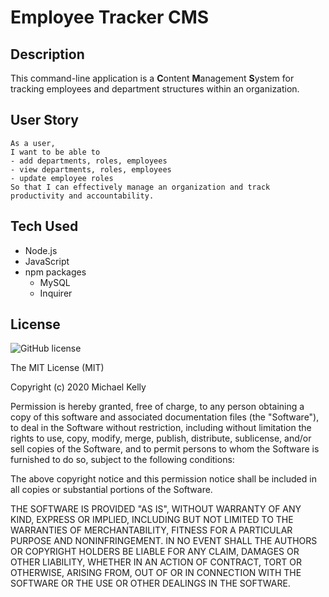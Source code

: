# Employee Tracker CMS

## Description 

This command-line application is a **C**ontent **M**anagement **S**ystem for tracking employees and department structures within an organization. 

## User Story

```
As a user,
I want to be able to 
- add departments, roles, employees
- view departments, roles, employees
- update employee roles
So that I can effectively manage an organization and track productivity and accountability.
```

## Tech Used
- Node.js
- JavaScript
- npm packages
  - MySQL
  - Inquirer 


## License 

![GitHub license](https://img.shields.io/badge/license-MIT-blue.svg)

The MIT License (MIT)

Copyright (c) 2020 Michael Kelly

Permission is hereby granted, free of charge, to any person obtaining a copy of this software and associated documentation files (the "Software"), to deal in the Software without restriction, including without limitation the rights to use, copy, modify, merge, publish, distribute, sublicense, and/or sell copies of the Software, and to permit persons to whom the Software is furnished to do so, subject to the following conditions:

The above copyright notice and this permission notice shall be included in all copies or substantial portions of the Software.

THE SOFTWARE IS PROVIDED "AS IS", WITHOUT WARRANTY OF ANY KIND, EXPRESS OR IMPLIED, INCLUDING BUT NOT LIMITED TO THE WARRANTIES OF MERCHANTABILITY, FITNESS FOR A PARTICULAR PURPOSE AND NONINFRINGEMENT. IN NO EVENT SHALL THE AUTHORS OR COPYRIGHT HOLDERS BE LIABLE FOR ANY CLAIM, DAMAGES OR OTHER LIABILITY, WHETHER IN AN ACTION OF CONTRACT, TORT OR OTHERWISE, ARISING FROM, OUT OF OR IN CONNECTION WITH THE SOFTWARE OR THE USE OR OTHER DEALINGS IN THE SOFTWARE.
